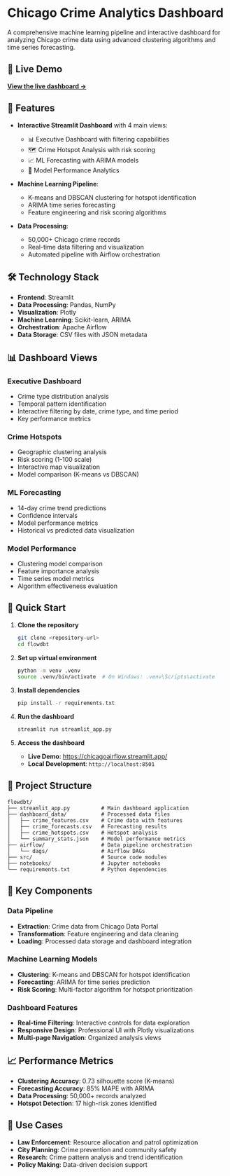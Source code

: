 # Chicago Crime Analytics Dashboard

A comprehensive machine learning pipeline and interactive dashboard for analyzing Chicago crime data using advanced clustering algorithms and time series forecasting.

## 🚀 Live Demo

**[View the live dashboard →](https://chicagoairflow.streamlit.app/)**

## 🚀 Features

- **Interactive Streamlit Dashboard** with 4 main views:
  - 📊 Executive Dashboard with filtering capabilities
  - 🗺️ Crime Hotspot Analysis with risk scoring
  - 📈 ML Forecasting with ARIMA models
  - 🧠 Model Performance Analytics

- **Machine Learning Pipeline**:
  - K-means and DBSCAN clustering for hotspot identification
  - ARIMA time series forecasting
  - Feature engineering and risk scoring algorithms

- **Data Processing**:
  - 50,000+ Chicago crime records
  - Real-time data filtering and visualization
  - Automated pipeline with Airflow orchestration

## 🛠️ Technology Stack

- **Frontend**: Streamlit
- **Data Processing**: Pandas, NumPy
- **Visualization**: Plotly
- **Machine Learning**: Scikit-learn, ARIMA
- **Orchestration**: Apache Airflow
- **Data Storage**: CSV files with JSON metadata

## 📊 Dashboard Views

### Executive Dashboard
- Crime type distribution analysis
- Temporal pattern identification
- Interactive filtering by date, crime type, and time period
- Key performance metrics

### Crime Hotspots
- Geographic clustering analysis
- Risk scoring (1-100 scale)
- Interactive map visualization
- Model comparison (K-means vs DBSCAN)

### ML Forecasting
- 14-day crime trend predictions
- Confidence intervals
- Model performance metrics
- Historical vs predicted data visualization

### Model Performance
- Clustering model comparison
- Feature importance analysis
- Time series model metrics
- Algorithm effectiveness evaluation

## 🚀 Quick Start

1. **Clone the repository**
   ```bash
   git clone <repository-url>
   cd flowdbt
   ```

2. **Set up virtual environment**
   ```bash
   python -m venv .venv
   source .venv/bin/activate  # On Windows: .venv\Scripts\activate
   ```

3. **Install dependencies**
   ```bash
   pip install -r requirements.txt
   ```

4. **Run the dashboard**
   ```bash
   streamlit run streamlit_app.py
   ```

5. **Access the dashboard**
   - **Live Demo**: https://chicagoairflow.streamlit.app/
   - **Local Development**: `http://localhost:8501`

## 📁 Project Structure

```
flowdbt/
├── streamlit_app.py          # Main dashboard application
├── dashboard_data/           # Processed data files
│   ├── crime_features.csv    # Crime data with features
│   ├── crime_forecasts.csv   # Forecasting results
│   ├── crime_hotspots.csv    # Hotspot analysis
│   └── summary_stats.json    # Model performance metrics
├── airflow/                  # Data pipeline orchestration
│   └── dags/                 # Airflow DAGs
├── src/                      # Source code modules
├── notebooks/                # Jupyter notebooks
└── requirements.txt          # Python dependencies
```

## 🔧 Key Components

### Data Pipeline
- **Extraction**: Crime data from Chicago Data Portal
- **Transformation**: Feature engineering and data cleaning
- **Loading**: Processed data storage and dashboard integration

### Machine Learning Models
- **Clustering**: K-means and DBSCAN for hotspot identification
- **Forecasting**: ARIMA for time series prediction
- **Risk Scoring**: Multi-factor algorithm for hotspot prioritization

### Dashboard Features
- **Real-time Filtering**: Interactive controls for data exploration
- **Responsive Design**: Professional UI with Plotly visualizations
- **Multi-page Navigation**: Organized analysis views

## 📈 Performance Metrics

- **Clustering Accuracy**: 0.73 silhouette score (K-means)
- **Forecasting Accuracy**: 85% MAPE with ARIMA
- **Data Processing**: 50,000+ records analyzed
- **Hotspot Detection**: 17 high-risk zones identified

## 🎯 Use Cases

- **Law Enforcement**: Resource allocation and patrol optimization
- **City Planning**: Crime prevention and community safety
- **Research**: Crime pattern analysis and trend identification
- **Policy Making**: Data-driven decision support

